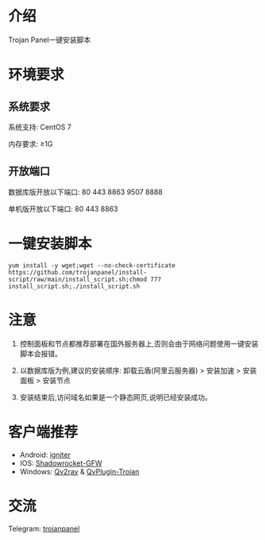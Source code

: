 # 介绍

Trojan Panel一键安装脚本

# 环境要求

## 系统要求

系统支持: CentOS 7

内存要求: ≥1G

## 开放端口

数据库版开放以下端口: 80 443 8863 9507 8888

单机版开放以下端口: 80 443 8863

# 一键安装脚本

```shell
yum install -y wget;wget --no-check-certificate https://github.com/trojanpanel/install-script/raw/main/install_script.sh;chmod 777 install_script.sh;./install_script.sh
```

# 注意

1. 控制面板和节点都推荐部署在国外服务器上,否则会由于网络问题使用一键安装脚本会报错。

2. 以数据库版为例,建议的安装顺序: 卸载云盾(阿里云服务器) > 安装加速 > 安装面板 > 安装节点

3. 安装结束后,访问域名如果是一个静态网页,说明已经安装成功。

# 客户端推荐

- Android: [igniter](https://github.com/trojan-gfw/igniter)
- IOS: [Shadowrocket-GFW](https://apps.apple.com/us/app/shadowrocket/id932747118)
- Windows: [Qv2ray](https://github.com/Qv2ray/Qv2ray/) & [QvPlugin-Trojan](https://github.com/Qv2ray/QvPlugin-Trojan)

# 交流

Telegram: [trojanpanel](https://t.me/trojanpanel)